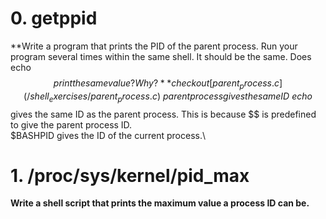 # 0. getppid  
**Write a program that prints the PID of the parent process. Run your program several times within the same shell. It should be the same. Does echo $$ print the same value? Why?**
checkout [parent_process.c](/shell_exercises/parent_process.c)\
parent process gives the same ID\
echo $$ gives the same ID as the parent process. This is because $$ is predefined to give the parent process ID.\
$BASHPID gives the ID of the current process.\


# 1. /proc/sys/kernel/pid_max  
**Write a shell script that prints the maximum value a process ID can be.**
